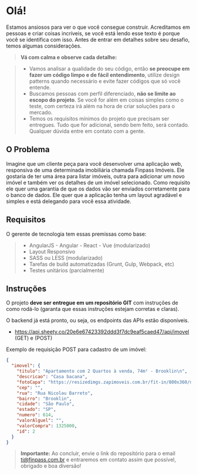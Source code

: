 Olá!
===================
	
Estamos ansiosos para ver o que você consegue construir. Acreditamos em pessoas e criar coisas incríveis, se você está lendo esse texto é porque você se identifica com isso. Antes de entrar em detalhes sobre seu desafio, temos algumas considerações. 

> **Vá com calma e observe cada detalhe:**

> - Vamos analisar a qualidade do seu código, então **se preocupe em fazer um código limpo e de fácil entendimento**, utilize design patterns quando necessário e evite fazer códigos que só você entende. 
> - Buscamos pessoas com perfil diferenciado, **não se limite ao escopo do projeto**. Se você for além em coisas simples como o teste, com certeza irá além na hora de criar soluções para o mercado.
> - Temos os requisitos mínimos do projeto que precisam ser entregues. Tudo que for adicional, sendo bem feito, será contado. Qualquer dúvida entre em contato com a gente.


O Problema
-------------------

Imagine que um cliente peça para você desenvolver uma aplicação web, responsiva de uma determinada imobiliária chamada Finpass Imóveis. Ele gostaria de ter uma área para listar imóveis, outra para adicionar um novo imóvel e também ver os detalhes de um imóvel selecionado. Como requisito ele quer uma garantia de que os dados vão ser enviados corretamente para o banco de dados. Ele quer que a aplicação tenha um layout agradável e simples e está delegando para você essa atividade. 

Requisitos
-------------------

O gerente de tecnologia tem essas premissas como base:
> - AngularJS - Angular - React - Vue (modularizado)
> - Layout Responsivo
> - SASS ou LESS (modularizado)
> - Tarefas de build automatizadas (Grunt, Gulp, Webpack, etc)
> - Testes unitários (parcialmente)

Instruções
---------------------

O projeto **deve ser entregue em um repositório GIT** com instruções de como rodá-lo (garanta que essas instruções estejam corretas e claras). 

O backend já está pronto, ou seja, os endpoints das APIs estão disponíveis. 
* https://api.sheety.co/20e6e67423392ddd3f7dc9eaf5caed47/api/imovel (GET) e (POST)

Exemplo de requisição POST para cadastro de um imóvel:

```json
{
  "imovel": {
    "titulo": "Apartamento com 2 Quartos à venda, 74m² - Brooklin\n",
    "descricao": "Casa bacana",
    "fotoCapa": "https://resizedimgs.zapimoveis.com.br/fit-in/800x360/named.images.sp/49f05d370fac3373fab5e87107bde961/apartamento-com-2-quartos-a-venda-74m-no-brooklin-sao-paulo.jpg",
    "cep": "",
    "rua": "Rua Nicolau Barreto",
    "bairro": "Brooklin",
    "cidade": "São Paulo",
    "estado": "SP",
    "numero": 614,
    "valorAlguel": "",
    "valorCompra": 1325000,
    "id": 2
  }
}
```

> **Importante:** Ao concluir, envie o link do repositório para o email [ti@finpass.com.br](ti@finpass.com.br) e entraremos em contato assim que possível, obrigado e boa diversão!
